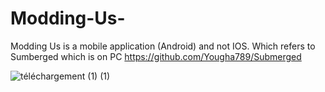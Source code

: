 # Modding-Us-
Modding Us is a mobile application
(Android) and not IOS.
Which refers to Sumberged which is on PC 
https://github.com/Yougha789/Submerged


![téléchargement (1) (1)](https://github.com/Yougha789/Modding-Us-/assets/151661172/98777bea-ac59-4cf0-a087-f4a68bb6017f)
